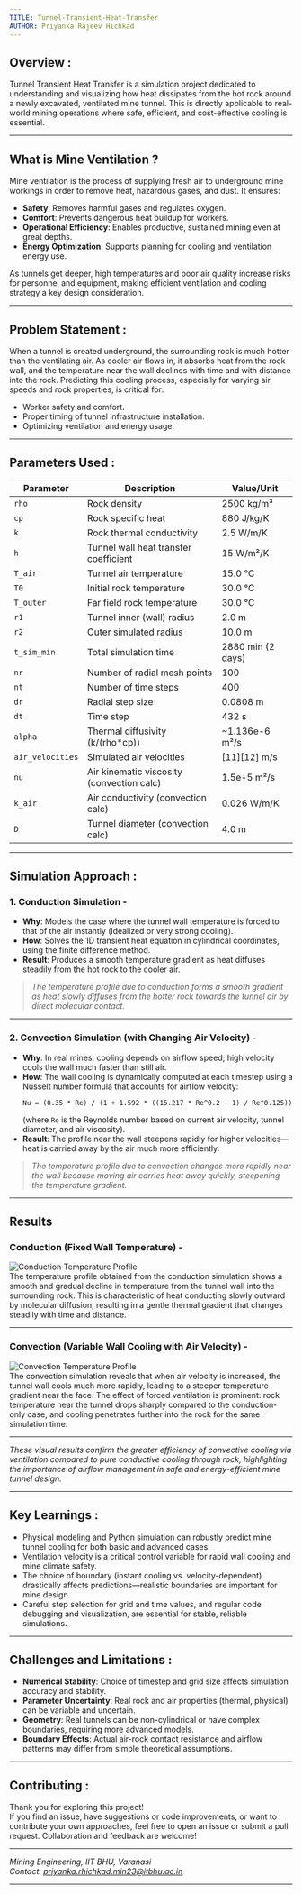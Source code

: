 ```yaml
---
TITLE: Tunnel-Transient-Heat-Transfer
AUTHOR: Priyanka Rajeev Hichkad
---
```


## Overview :

Tunnel Transient Heat Transfer is a simulation project dedicated to understanding and visualizing how heat dissipates from the hot rock around a newly excavated, ventilated mine tunnel. This is directly applicable to real-world mining operations where safe, efficient, and cost-effective cooling is essential.

***

## What is Mine Ventilation ?

Mine ventilation is the process of supplying fresh air to underground mine workings in order to remove heat, hazardous gases, and dust. It ensures:
- **Safety**: Removes harmful gases and regulates oxygen.
- **Comfort**: Prevents dangerous heat buildup for workers.
- **Operational Efficiency**: Enables productive, sustained mining even at great depths.
- **Energy Optimization**: Supports planning for cooling and ventilation energy use.

As tunnels get deeper, high temperatures and poor air quality increase risks for personnel and equipment, making efficient ventilation and cooling strategy a key design consideration.

***

## Problem Statement :

When a tunnel is created underground, the surrounding rock is much hotter than the ventilating air. As cooler air flows in, it absorbs heat from the rock wall, and the temperature near the wall declines with time and with distance into the rock. Predicting this cooling process, especially for varying air speeds and rock properties, is critical for:
- Worker safety and comfort.
- Proper timing of tunnel infrastructure installation.
- Optimizing ventilation and energy usage.

***

## Parameters Used :

| Parameter   | Description                                | Value/Unit           |
|-------------|--------------------------------------------|----------------------|
| `rho`       | Rock density                               | 2500 kg/m³           |
| `cp`        | Rock specific heat                         | 880 J/kg/K           |
| `k`         | Rock thermal conductivity                  | 2.5 W/m/K            |
| `h`         | Tunnel wall heat transfer coefficient      | 15 W/m²/K            |
| `T_air`     | Tunnel air temperature                     | 15.0 °C              |
| `T0`        | Initial rock temperature                   | 30.0 °C              |
| `T_outer`   | Far field rock temperature                 | 30.0 °C              |
| `r1`        | Tunnel inner (wall) radius                 | 2.0 m                |
| `r2`        | Outer simulated radius                     | 10.0 m               |
| `t_sim_min` | Total simulation time                      | 2880 min (2 days)    |
| `nr`        | Number of radial mesh points               | 100                  |
| `nt`        | Number of time steps                       | 400                  |
| `dr`        | Radial step size                           | 0.0808 m             |
| `dt`        | Time step                                  | 432 s                |
| `alpha`     | Thermal diffusivity (k/(rho*cp))           | ~1.136e-6 m²/s       |
| `air_velocities` | Simulated air velocities              | [11][12] m/s        |
| `nu`        | Air kinematic viscosity (convection calc)  | 1.5e-5 m²/s          |
| `k_air`     | Air conductivity (convection calc)         | 0.026 W/m/K          |
| `D`         | Tunnel diameter (convection calc)          | 4.0 m                |

***

## Simulation Approach :

### 1. **Conduction Simulation -**

- **Why**: Models the case where the tunnel wall temperature is forced to that of the air instantly (idealized or very strong cooling).
- **How**: Solves the 1D transient heat equation in cylindrical coordinates, using the finite difference method.
- **Result**: Produces a smooth temperature gradient as heat diffuses steadily from the hot rock to the cooler air.

> *The temperature profile due to conduction forms a smooth gradient as heat slowly diffuses from the hotter rock towards the tunnel air by direct molecular contact.*

***

### 2. **Convection Simulation (with Changing Air Velocity) -**

- **Why**: In real mines, cooling depends on airflow speed; high velocity cools the wall much faster than still air.
- **How**: The wall cooling is dynamically computed at each timestep using a Nusselt number formula that accounts for airflow velocity:
  ```
  Nu = (0.35 * Re) / (1 + 1.592 * ((15.217 * Re^0.2 - 1) / Re^0.125))
  ```
  (where `Re` is the Reynolds number based on current air velocity, tunnel diameter, and air viscosity).
- **Result**: The profile near the wall steepens rapidly for higher velocities—heat is carried away by the air much more efficiently.

> *The temperature profile due to convection changes more rapidly near the wall because moving air carries heat away quickly, steepening the temperature gradient.*

***

## Results

### Conduction (Fixed Wall Temperature) -

![Conduction Temperature Profile](https://github.com/PriyankaHichkad/Tunnel-Transient-Heat-Transfer/blob/main/Tunnel%20Conduction%20Temperature%20Profile.png)  
The temperature profile obtained from the conduction simulation shows a smooth and gradual decline in temperature from the tunnel wall into the surrounding rock. This is characteristic of heat conducting slowly outward by molecular diffusion, resulting in a gentle thermal gradient that changes steadily with time and distance.

***

### Convection (Variable Wall Cooling with Air Velocity) -

![Convection Temperature Profile](https://github.com/PriyankaHichkad/Tunnel-Transient-Heat-Transfer/blob/main/Tunnel%20Convection%20Temperature%20Profile.png)  
The convection simulation reveals that when air velocity is increased, the tunnel wall cools much more rapidly, leading to a steeper temperature gradient near the face. The effect of forced ventilation is prominent: rock temperature near the tunnel drops sharply compared to the conduction-only case, and cooling penetrates further into the rock for the same simulation time.

***

*These visual results confirm the greater efficiency of convective cooling via ventilation compared to pure conductive cooling through rock, highlighting the importance of airflow management in safe and energy-efficient mine tunnel design.*

***

## Key Learnings :

- Physical modeling and Python simulation can robustly predict mine tunnel cooling for both basic and advanced cases.
- Ventilation velocity is a critical control variable for rapid wall cooling and mine climate safety.
- The choice of boundary (instant cooling vs. velocity-dependent) drastically affects predictions—realistic boundaries are important for mine design.
- Careful step selection for grid and time values, and regular code debugging and visualization, are essential for stable, reliable simulations.

***

## Challenges and Limitations :

- **Numerical Stability**: Choice of timestep and grid size affects simulation accuracy and stability.
- **Parameter Uncertainty**: Real rock and air properties (thermal, physical) can be variable and uncertain.
- **Geometry**: Real tunnels can be non-cylindrical or have complex boundaries, requiring more advanced models.
- **Boundary Effects**: Actual air-rock contact resistance and airflow patterns may differ from simple theoretical assumptions.

***

## Contributing :

Thank you for exploring this project!  
If you find an issue, have suggestions or code improvements, or want to contribute your own approaches, feel free to open an issue or submit a pull request. Collaboration and feedback are welcome!

***

*Mining Engineering, IIT BHU, Varanasi*  
*Contact: priyanka.rhichkad.min23@itbhu.ac.in*

***
